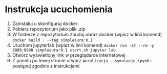# Instrukcja ucuchomienia

1. Zainstaluj u skonfiguruj docker
2. Pobierz repozytorium jako plik .zip
2. W folderze z repozytorium zbuduj obraz docker (wpisz w linii komend)
    `docker build . --tag simpleaura:0.1`
3. Uruchom jupyterlab (wpisz w linii komend)
    `docker run -it --rm -p 8888:8888 simpleaura:0.1 start.sh jupyter lab`
4. Otwórz wyświetlony link w przeglądarce internetowej
5. Z panelu po lewej stronie otwórz `Auralizacja - symulacje.ipynb` i postępuj zgodnie z instrukcjami